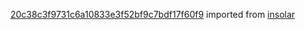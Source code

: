 [20c38c3f9731c6a10833e3f52bf9c7bdf17f60f9](https://github.com/insolar/insolar/commit/20c38c3f9731c6a10833e3f52bf9c7bdf17f60f9) imported from [insolar](https://github.com/insolar/insolar)
